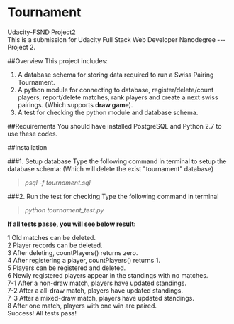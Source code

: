 # Tournament
Udacity-FSND Project2  
This is a submission for Udacity Full Stack Web Developer Nanodegree --- Project 2.

##Overview
This project includes:  
1. A database schema for storing data required to run a Swiss Pairing Tournament.  
2. A python module for connecting to database, register/delete/count players, report/delete matches, rank players and create a next swiss pairings.  (Which supports **draw game**).   
3. A test for checking the python module and database schema.  

##Requirements
You should have installed PostgreSQL and Python 2.7 to use these codes.

##Installation

###1. Setup database
Type the following command in terminal to setup the database schema:
(Which will delete the exist "tournament" database)

>_psql -f tournament.sql_

###2. Run the test for checking
Type the following command in terminal
>_python tournament_test.py_

**If all tests passe, you will see below result:**

1 Old matches can be deleted.  
2 Player records can be deleted.  
3 After deleting, countPlayers() returns zero.  
4 After registering a player, countPlayers() returns 1.  
5 Players can be registered and deleted.  
6 Newly registered players appear in the standings with no matches.  
7-1 After a non-draw match, players have updated standings.  
7-2 After a all-draw match, players have updated standings.  
7-3 After a mixed-draw match, players have updated standings.  
8 After one match, players with one win are paired.  
Success!  All tests pass!


